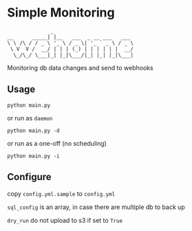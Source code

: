 # Simple Monitoring
```
              _
__      _____| |__   ___  _ __ ___   ___
\ \ /\ / / _ \ '_ \ / _ \| '_ ` _ \ / _ \
 \ V  V /  __/ | | | (_) | | | | | |  __/
  \_/\_/ \___|_| |_|\___/|_| |_| |_|\___|
```
Monitoring db data changes and send to webhooks

## Usage
```
python main.py
```
or run as `daemon`
```
python main.py -d
```
or run as a one-off (no scheduling)
```
python main.py -i
``` 

## Configure
copy `config.yml.sample` to `config.yml`

`sql_config` is an array, in case there are multiple db to back up

`dry_run` do not upload to s3 if set to `True`
